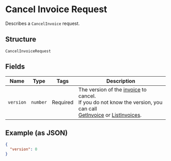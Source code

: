<!-- Optimized: 2025-10-06 -->
<!-- RPM: 1.6.2.1.1.6.2.1_cancel-invoice-request_20251006 -->
<!-- Session: E2E RPM DNA Application -->
<!-- AOM: RND (Reggie & Dro) -->
<!-- COI: TECHNOLOGY -->
<!-- RPM: HIGH -->
<!-- ACTION: BUILD -->

# Cancel Invoice Request

Describes a `CancelInvoice` request.

## Structure

`CancelInvoiceRequest`

## Fields

| Name | Type | Tags | Description |
|  --- | --- | --- | --- |
| `version` | `number` | Required | The version of the [invoice](entity:Invoice) to cancel.<br>If you do not know the version, you can call<br>[GetInvoice](api-endpoint:Invoices-GetInvoice) or [ListInvoices](api-endpoint:Invoices-ListInvoices). |

## Example (as JSON)

```json
{
  "version": 0
}
```
